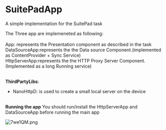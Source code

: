 # SuitePadApp
A simple implementation for the SuitePad task
<br/>

The Three app are implemeneted as following:<br/>
<br/>App: represents the Presentation component as described in the task
<br/>DataSourceApp:represents the the Data source Component.(implemented as ContentProvider + Sync Service)
<br/>HttpServerApp:represents the the HTTP Proxy Server Component.(Implemented as a long Running service)

<br/><b>ThirdPartyLibs</b>:
- NanoHttpD: is used to create a small local server on the device

<br/><b>Running the app</b>
You should run/install the HttpServerApp and DataSourceApp before running the main app

<img src="http://s.pictub.club/2017/06/24/7we1QM.png" alt="7we1QM.png" >
